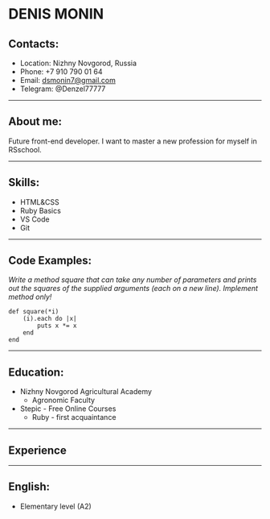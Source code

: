 # DENIS MONIN
## Contacts:
* Location: Nizhny Novgorod, Russia
* Phone: +7 910 790 01 64
* Email: dsmonin7@gmail.com
* Telegram: @Denzel77777
***
## About me: 
Future front-end developer. I want to master a new profession for myself in RSschool.
***
## Skills:
* HTML&CSS
* Ruby Basics
* VS Code
* Git
***
## Code Examples:
*Write a method square that can take any number of parameters and prints out the squares of the supplied arguments (each on a new line).
Implement method only!*
```
def square(*i)
    (i).each do |x|
        puts x *= x
    end
end
```
***
## Education:
* Nizhny Novgorod Agricultural Academy
    + Agronomic Faculty
* Stepic - Free Online Courses
    + Ruby - first acquaintance
***
## Experience
***
## English:
* Elementary level (A2)